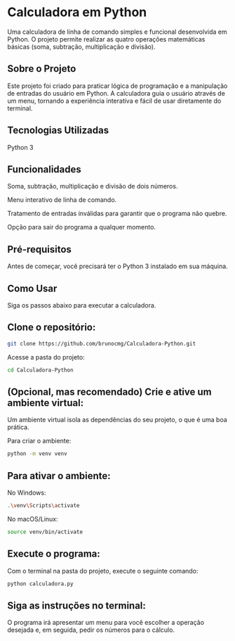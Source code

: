 # Calculadora em Python
Uma calculadora de linha de comando simples e funcional desenvolvida em Python. O projeto permite realizar as quatro operações matemáticas básicas (soma, subtração, multiplicação e divisão).

## Sobre o Projeto
Este projeto foi criado para praticar lógica de programação e a manipulação de entradas do usuário em Python. A calculadora guia o usuário através de um menu, tornando a experiência interativa e fácil de usar diretamente do terminal.

## Tecnologias Utilizadas
Python 3

## Funcionalidades
Soma, subtração, multiplicação e divisão de dois números.

Menu interativo de linha de comando.

Tratamento de entradas inválidas para garantir que o programa não quebre.

Opção para sair do programa a qualquer momento.

## Pré-requisitos
Antes de começar, você precisará ter o Python 3 instalado em sua máquina.

## Como Usar
Siga os passos abaixo para executar a calculadora.

## Clone o repositório:

```Bash
git clone https://github.com/brunocmg/Calculadora-Python.git
```

Acesse a pasta do projeto:

```Bash
cd Calculadora-Python
```

## (Opcional, mas recomendado) Crie e ative um ambiente virtual:
Um ambiente virtual isola as dependências do seu projeto, o que é uma boa prática.

Para criar o ambiente:

```Bash
python -m venv venv
```
## Para ativar o ambiente:

No Windows:

```Bash
.\venv\Scripts\activate
```
No macOS/Linux:

```Bash
source venv/bin/activate
```
## Execute o programa:
Com o terminal na pasta do projeto, execute o seguinte comando:

```Bash
python calculadora.py
```
## Siga as instruções no terminal:
O programa irá apresentar um menu para você escolher a operação desejada e, em seguida, pedir os números para o cálculo.
